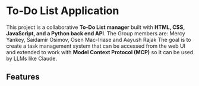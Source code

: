 # To-Do List Application

This project is a collaborative **To-Do List manager** built with **HTML, CSS, JavaScript, and a Python back end API**. 
The Group members are: Mercy Yankey, Saidamir Osimov, Osen Mac-Iriase and Aayush Rajak
The goal is to create a task management system that can be accessed from the web UI and extended to work with **Model Context Protocol (MCP)** so it can be used by LLMs like Claude.


## Features
